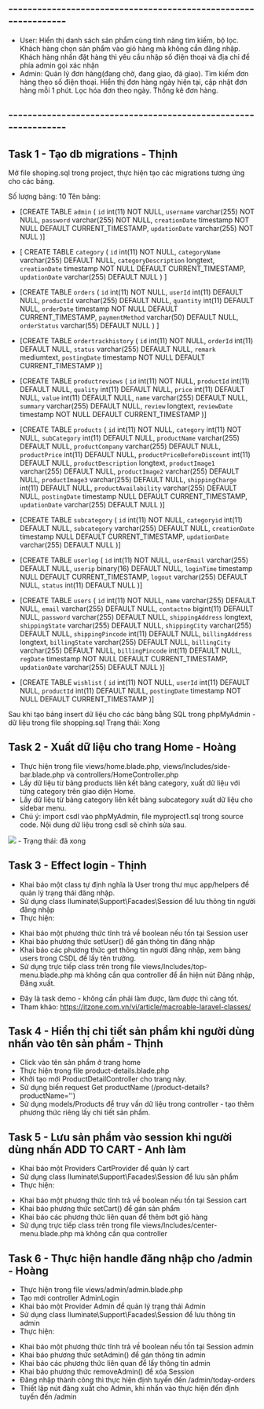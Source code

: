 
## ---------------------------------------------------------------
- User: 
  Hiển thị danh sách sản phẩm cùng tính năng tìm kiếm, bộ lọc. 
  Khách hàng chọn sản phẩm vào giỏ hàng mà không cần đăng nhập. 
  Khách hàng nhấn đặt hàng thì yêu cầu nhập số điện thoại và địa chỉ để phía admin gọi xác nhận                                                           
- Admin: 
  Quản lý đơn hàng(đang chờ, đang giao, đã giao). 
  Tìm kiếm đơn hàng theo số điện thoại. Hiển thị đơn hàng ngày hiện tại, cập nhật đơn hàng mỗi 1 phút. 
  Lọc hóa đơn theo ngày. 
  Thống kê đơn hàng.
## ---------------------------------------------------------------
## Task 1 - Tạo db migrations - Thịnh

Mở file shoping.sql trong project, thực hiện tạo các migrations tương ứng cho các bảng.

Số lượng bảng: 10
Tên bảng: 
- [CREATE TABLE `admin` (
  `id` int(11) NOT NULL,
  `username` varchar(255) NOT NULL,
  `password` varchar(255) NOT NULL,
  `creationDate` timestamp NOT NULL DEFAULT CURRENT_TIMESTAMP,
  `updationDate` varchar(255) NOT NULL
)]

- [
    CREATE TABLE `category` (
  `id` int(11) NOT NULL,
  `categoryName` varchar(255) DEFAULT NULL,
  `categoryDescription` longtext,
  `creationDate` timestamp NOT NULL DEFAULT CURRENT_TIMESTAMP,
  `updationDate` varchar(255) DEFAULT NULL
)
]
- [CREATE TABLE `orders` (
  `id` int(11) NOT NULL,
  `userId` int(11) DEFAULT NULL,
  `productId` varchar(255) DEFAULT NULL,
  `quantity` int(11) DEFAULT NULL,
  `orderDate` timestamp NOT NULL DEFAULT CURRENT_TIMESTAMP,
  `paymentMethod` varchar(50) DEFAULT NULL,
  `orderStatus` varchar(55) DEFAULT NULL
) ]
- [CREATE TABLE `ordertrackhistory` (
  `id` int(11) NOT NULL,
  `orderId` int(11) DEFAULT NULL,
  `status` varchar(255) DEFAULT NULL,
  `remark` mediumtext,
  `postingDate` timestamp NOT NULL DEFAULT CURRENT_TIMESTAMP
)]
- [CREATE TABLE `productreviews` (
  `id` int(11) NOT NULL,
  `productId` int(11) DEFAULT NULL,
  `quality` int(11) DEFAULT NULL,
  `price` int(11) DEFAULT NULL,
  `value` int(11) DEFAULT NULL,
  `name` varchar(255) DEFAULT NULL,
  `summary` varchar(255) DEFAULT NULL,
  `review` longtext,
  `reviewDate` timestamp NOT NULL DEFAULT CURRENT_TIMESTAMP
)]
- [CREATE TABLE `products` (
  `id` int(11) NOT NULL,
  `category` int(11) NOT NULL,
  `subCategory` int(11) DEFAULT NULL,
  `productName` varchar(255) DEFAULT NULL,
  `productCompany` varchar(255) DEFAULT NULL,
  `productPrice` int(11) DEFAULT NULL,
  `productPriceBeforeDiscount` int(11) DEFAULT NULL,
  `productDescription` longtext,
  `productImage1` varchar(255) DEFAULT NULL,
  `productImage2` varchar(255) DEFAULT NULL,
  `productImage3` varchar(255) DEFAULT NULL,
  `shippingCharge` int(11) DEFAULT NULL,
  `productAvailability` varchar(255) DEFAULT NULL,
  `postingDate` timestamp NULL DEFAULT CURRENT_TIMESTAMP,
  `updationDate` varchar(255) DEFAULT NULL
)]
- [CREATE TABLE `subcategory` (
  `id` int(11) NOT NULL,
  `categoryid` int(11) DEFAULT NULL,
  `subcategory` varchar(255) DEFAULT NULL,
  `creationDate` timestamp NULL DEFAULT CURRENT_TIMESTAMP,
  `updationDate` varchar(255) DEFAULT NULL
)]
- [CREATE TABLE `userlog` (
  `id` int(11) NOT NULL,
  `userEmail` varchar(255) DEFAULT NULL,
  `userip` binary(16) DEFAULT NULL,
  `loginTime` timestamp NULL DEFAULT CURRENT_TIMESTAMP,
  `logout` varchar(255) DEFAULT NULL,
  `status` int(11) DEFAULT NULL
)]
- [CREATE TABLE `users` (
  `id` int(11) NOT NULL,
  `name` varchar(255) DEFAULT NULL,
  `email` varchar(255) DEFAULT NULL,
  `contactno` bigint(11) DEFAULT NULL,
  `password` varchar(255) DEFAULT NULL,
  `shippingAddress` longtext,
  `shippingState` varchar(255) DEFAULT NULL,
  `shippingCity` varchar(255) DEFAULT NULL,
  `shippingPincode` int(11) DEFAULT NULL,
  `billingAddress` longtext,
  `billingState` varchar(255) DEFAULT NULL,
  `billingCity` varchar(255) DEFAULT NULL,
  `billingPincode` int(11) DEFAULT NULL,
  `regDate` timestamp NOT NULL DEFAULT CURRENT_TIMESTAMP,
  `updationDate` varchar(255) DEFAULT NULL
)]
- [CREATE TABLE `wishlist` (
  `id` int(11) NOT NULL,
  `userId` int(11) DEFAULT NULL,
  `productId` int(11) DEFAULT NULL,
  `postingDate` timestamp NOT NULL DEFAULT CURRENT_TIMESTAMP
)]

Sau khi tạo bảng insert dữ liệu cho các bảng bằng SQL trong phpMyAdmin - dữ liệu trong file shopping.sql
Trạng thái: Xong


## Task 2 - Xuất dữ liệu cho trang Home - Hoàng

- Thực hiện trong file views/home.blade.php, views/Includes/side-bar.blade.php và controllers/HomeController.php
- Lấy dữ liệu từ bảng products liên kết bảng category, xuất dữ liệu với từng category trên giao diện Home. 
- Lấy dữ liệu từ bảng category liên kết bảng subcategory xuất dữ liệu cho sidebar menu.
- Chú ý: import csdl vào phpMyAdmin, file myproject1.sql trong source code. Nội dung dữ liệu trong csdl sẽ chỉnh sửa sau.
<img src='https://firebasestorage.googleapis.com/v0/b/melodic-stone-338516.appspot.com/o/laravel%2Ftask2.PNG?alt=media&token=9fe49de2-9d31-4a3f-b627-38002186f930'>
- Trạng thái: đã xong

## Task 3 - Effect login - Thịnh
- Khai báo một class tự định nghĩa là User trong thư mục app/helpers để quản lý trạng thái đăng nhập.
- Sử dụng class Iluminate\Support\Facades\Session để lưu thông tin người đăng nhập
- Thực hiện: 
 + Khai báo một phương thức tĩnh trả về boolean nếu tồn tại Session user
 + Khai báo phương thức setUser() để gán thông tin đăng nhập
 + Khai báo các phương thức get thông tin người đăng nhập, xem bảng users trong CSDL để lấy tên trường.
 + Sử dụng trực tiếp class trên trong file views/Includes/top-menu.blade.php mà không cần qua controller để ẩn hiện nút Đăng nhập, Đăng xuất.
- Đây là task demo - không cần phải làm được, làm được thì càng tốt.
- Tham khảo: https://itzone.com.vn/vi/article/macroable-laravel-classes/

## Task 4 - Hiển thị chi tiết sản phẩm khi người dùng nhấn vào tên sản phẩm - Thịnh
- Click vào tên sản phẩm ở trang home
- Thực hiện trong file product-details.blade.php
- Khởi tạo mới ProductDetailController cho trang này.
- Sử dụng biến request Get productName (/product-details?productName='')
- Sử dụng models/Products để truy vấn dữ liệu trong controller - tạo thêm phương thức riêng lấy chi tiết sản phẩm.

## Task 5 - Lưu sản phẩm vào session khi người dùng nhấn ADD TO CART - Anh làm

- Khai báo một Providers CartProvider để quản lý cart
- Sử dụng class Iluminate\Support\Facades\Session để lưu sản phẩm
- Thực hiện: 
 + Khai báo một phương thức tĩnh trả về boolean nếu tồn tại Session cart
 + Khai báo phương thức setCart() để gán sản phẩm
 + Khai báo các phương thức liên quan để thêm bớt giỏ hàng
 + Sử dụng trực tiếp class trên trong file views/Includes/center-menu.blade.php mà không cần qua controller


## Task 6 - Thực hiện handle đăng nhập cho /admin - Hoàng
- Thực hiện trong file views/admin/admin.blade.php
- Tạo mới controller AdminLogin
- Khai báo một Provider Admin để quản lý trạng thái Admin
- Sử dụng class Iluminate\Support\Facades\Session để lưu thông tin admin
- Thực hiện: 
 + Khai báo một phương thức tĩnh trả về boolean nếu tồn tại Session admin
 + Khai báo phương thức setAdmin() để gán thông tin admin
 + Khai báo các phương thức liên quan để lấy thông tin admin
 + Khai báo phương thức removeAdmin() để xóa Session
 + Đăng nhập thành công thì thực hiện định tuyến đến /admin/today-orders
 + Thiết lập nút đăng xuất cho Admin, khi nhấn vào thực hiện đến định tuyến đến /admin
